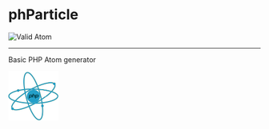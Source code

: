 # phParticle
![Valid Atom](https://validator.w3.org/feed/images/valid-atom.png)
<hr>
Basic PHP Atom generator

![Logo](phParticle.png)
